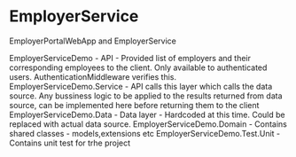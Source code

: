 # EmployerService
EmployerPortalWebApp  and EmployerService

EmployerServiceDemo - API - Provided list of employers and their corresponding employees to the client. Only available to authenticated users. AuthenticationMiddleware verifies this.
EmployerServiceDemo.Service - API calls this layer which calls the data source. Any bussiness logic to be applied to the results returned from data source, can be implemented here before returning them to the client
EmployerServiceDemo.Data - Data layer - Hardcoded at this time. Could be replaced with actual data source.
EmployerServiceDemo.Domain - Contains shared classes - models,extensions etc
EmployerServiceDemo.Test.Unit - Contains unit test for trhe project
